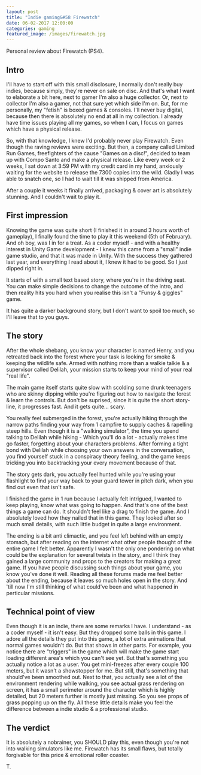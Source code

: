 ```yaml
---
layout: post
title: "Indie gaming&#58 Firewatch"
date: 06-02-2017 12:00:00
categories: gaming
featured_image: /images/firewatch.jpg
---
```


Personal review about Firewatch (PS4).

## Intro

I'll have to start off with this small disclosure, I normally don't really buy indies, because simply, they're never on sale on disc.
And that's what I want to elaborate a bit here, next to gamer I'm also a huge collector. Or, next to collector I'm also a gamer, not that sure yet which side I'm on.
But, for me personally, my "fetish" is boxed games & consoles. I'll never buy digital, because then there is absolutely no end at all in my collection.
I already have time issues playing all my games, so when I can, I focus on games which have a physical release.

So, with that knowledge, I knew I'd probably never play Firewatch. Even though the raving reviews were exciting.
But then, a company called Limited Run Games, freefighters of the cause "Games on a disc!", decided to team up with Compo Santo and make a physical release.
Like every week or 2 weeks, I sat down at 3:59 PM with my credit card in my hand, anxiously waiting for the website to release the 7300 copies into the wild.
Gladly I was able to snatch one, so I had to wait till it was shipped from America.

After a couple it weeks it finally arrived, packaging & cover art is absolutely stunning. And I couldn't wait to play it.

## First impression

Knowing the game was quite short (I finished it in around 3 hours worth of gameplay), I finally found the time to play it this weekend (5th of February).
And oh boy, was I in for a treat. As a coder myself - and with a healthy interest in Unity Game development - I knew this came from a "small" indie game studio, and that it was made in Unity.
With the success they gathered last year, and everything I read about it, I knew it had to be good. So I just dipped right in.

It starts of with a small text based story, where you're in the driving seat.
You can make simple decisions to change the outcome of the intro, and then reality hits you hard when you realise this isn't a "Funsy & giggles" game.

It has quite a darker background story, but I don't want to spoil too much, so I'll leave that to you guys.

## The story

After the whole shebang, you know your character is named Henry, and you retreated back into the forest where your task is looking for smoke & keeping the wildlife safe.
Armed with nothing more than a walkie talkie & a supervisor called Delilah, your mission starts to keep your mind of your real "real life".

The main game itself starts quite slow with scolding some drunk teenagers who are skinny dipping while you're figuring out how to navigate the forest & learn the controls.
But don't be suprised, since it is quite the short story-line, it progresses fast. And it gets quite... scary.

You really feel submerged in the forest, you're actually hiking through the narrow paths finding your way from 1 campfire to supply caches & rapelling steep hills.
Even though it is a "walking simulator", the time you spend talking to Delilah while hiking - Which you'll do a lot - actually makes time go faster, forgetting about your characters problems.
After forming a tight bond with Delilah while choosing your own answers in the conversation, you find yourself stuck in a conspiracy theory feeling, and the game keeps tricking you into backtracking your every movement because of that.

The story gets dark, you actually feel hunted while you're using your flashlight to find your way back to your guard tower in pitch dark, when you find out even that isn't safe.  

I finished the game in 1 run because I actually felt intrigued, I wanted to keep playing, know what was going to happen. And that's one of the best things a game can do.
It shouldn't feel like a drag to finish the game. And I absolutely loved how they nailed that in this game. They looked after so much small details, with such little budget in quite a large environment.

The ending is a bit anti climactic, and you feel left behind with an empty stomach, but after reading on the internet what other people thought of the entire game I felt better.
Apparently I wasn't the only one pondering on what could be the explanation for several twists in the story, and I think they gained a large community and props to the creators for making a great game. If you have people discussing such things about your game, you know you've done it well.
Reading all these forums made me feel better about the ending, because it leaves so much holes open in the story. And 'till now I'm still thinking of what could've been and what happened in perticular missions.

## Technical point of view

Even though it is an indie, there are some remarks I have. I understand - as a coder myself - it isn't easy. But they dropped some balls in this game.
I adore all the details they put into this game, a lot of extra animations that normal games wouldn't do. But that shows in other parts.
For example, you notice there are "triggers" in the game which will make the game start loading different area's which you can't see yet. But that's something you actually notice a lot as a user.
You get mini-freezes after every couple 100 meters, but it wasn't a showstopper for me. But still, that's something that should've been smoothed out.
Next to that, you actually see a lot of the environment rendering while walking, you see actual grass rendering on screen, it has a small perimeter around the character which is highly detailed, but 20 meters further is mostly just missing. So you see props of grass popping up on the fly. All these little details make you feel the difference between a indie studio & a professional studio.

## The verdict

It is absolutely a nobrainer, you SHOULD play this, even though you're not into walking simulators like me.
Firewatch has its small flaws, but totally forgivable for this price & emotional roller coaster.

T.
